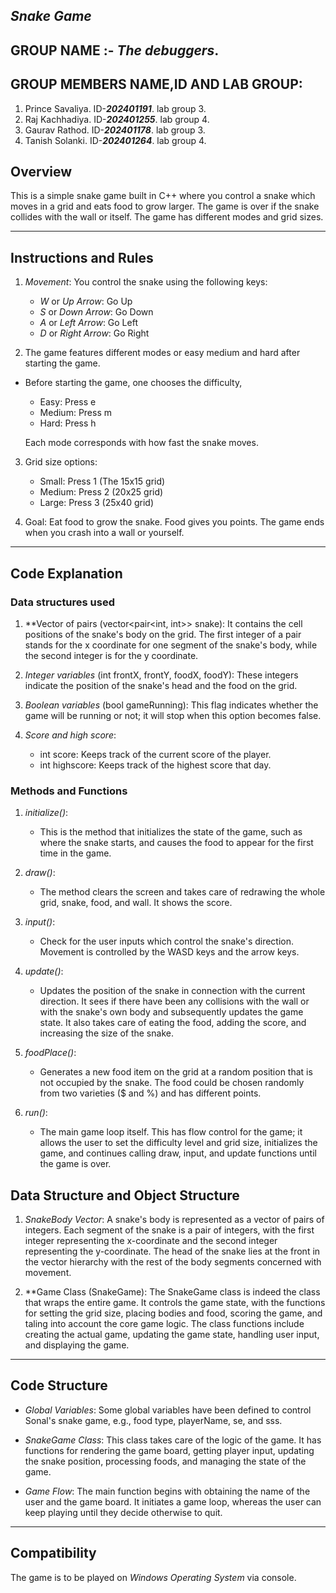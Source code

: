 ## ***Snake Game***
## GROUP NAME :- ***The debuggers***.
## GROUP MEMBERS NAME,ID AND LAB GROUP: 
1. Prince Savaliya.
       ID-***202401191***.
      lab group 3.
2. Raj Kachhadiya.
    ID-***202401255***.
    lab group 4.
3. Gaurav Rathod.
    ID-***202401178***.
    lab group 3.
4. Tanish Solanki.
     ID-***202401264***.
    lab group 4. 

## Overview
This is a simple snake game built in C++ where you control a snake which moves in a grid and eats food to grow larger. The game is over if the snake collides with the wall or itself. The game has different modes and grid sizes.

---

## Instructions and Rules

1. *Movement*: You control the snake using the following keys:
    - *W* or *Up Arrow*: Go Up
    - *S* or *Down Arrow*: Go Down
    - *A* or *Left Arrow*: Go Left
    - *D* or *Right Arrow*: Go Right

2. The game features different modes or easy medium and hard after starting the game.
 - Before starting the game, one chooses the difficulty,
    - Easy: Press e
    - Medium: Press m
    - Hard: Press h
  
   Each mode corresponds with how fast the snake moves.

3. Grid size options:
   - Small: Press 1 (The 15x15 grid)
   - Medium: Press 2 (20x25 grid)
   - Large: Press 3 (25x40 grid)
   
4. Goal: Eat food to grow the snake. Food gives you points. The game ends when you crash into a wall or yourself.

---  

## Code Explanation

### Data structures used

1. **Vector of pairs (vector<pair<int, int>> snake): It contains the cell positions of the snake's body on the grid. The first integer of a pair stands for the x coordinate for one segment of the snake's body, while the second integer is for the y coordinate.

2. *Integer variables* (int frontX, frontY, foodX, foodY): These integers indicate the position of the snake's head and the food on the grid.

3. *Boolean variables* (bool gameRunning): This flag indicates whether the game will be running or not; it will stop when this option becomes false.

4. *Score and high score*:
   - int score: Keeps track of the current score of the player.
   - int highscore: Keeps track of the highest score that day. 

### Methods and Functions

1. *initialize()*:
   - This is the method that initializes the state of the game, such as where the snake starts, and causes the food to appear for the first time in the game.

2. *draw()*:
   - The method clears the screen and takes care of redrawing the whole grid, snake, food, and wall. It shows the score.

3. *input()*:
   - Check for the user inputs which control the snake's direction. Movement is controlled by the WASD keys and the arrow keys.

4. *update()*:
   - Updates the position of the snake in connection with the current direction. It sees if there have been any collisions with the wall or with the snake's own body and subsequently updates the game state. It also takes care of eating the food, adding the score, and increasing the size of the snake.

5. *foodPlace()*:
   - Generates a new food item on the grid at a random position that is not occupied by the snake. The food could be chosen randomly from two varieties ($ and %) and has different points.

6. *run()*:
   - The main game loop itself. This has flow control for the game; it allows the user to set the difficulty level and grid size, initializes the game, and continues calling draw, input, and update functions until the game is over. 

## Data Structure and Object Structure

1. *SnakeBody Vector*: A snake's body is represented as a vector of pairs of integers. Each segment of the snake is a pair of integers, with the first integer representing the x-coordinate and the second integer representing the y-coordinate. The head of the snake lies at the front in the vector hierarchy with the rest of the body segments concerned with movement.

2. **Game Class (SnakeGame): The SnakeGame class is indeed the class that wraps the entire game. It controls the game state, with the functions for setting the grid size, placing bodies and food, scoring the game, and taling into account the core game logic. The class functions include creating the actual game, updating the game state, handling user input, and displaying the game.

---

## Code Structure

- *Global Variables*: Some global variables have been defined to control Sonal's snake game, e.g., food type, playerName, se, and sss.

- *SnakeGame Class*: This class takes care of the logic of the game. It has functions for rendering the game board, getting player input, updating the snake position, processing foods, and managing the state of the game.

- *Game Flow*: The main function begins with obtaining the name of the user and the game board. It initiates a game loop, whereas the user can keep playing until they decide otherwise to quit.

---

## Compatibility
The game is to be played on *Windows Operating System* via console.
